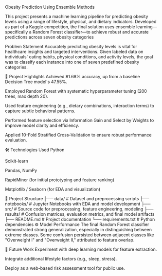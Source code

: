 Obesity Prediction Using Ensemble Methods

This project presents a machine learning pipeline for predicting obesity levels using a range of lifestyle, physical, and dietary indicators. Developed as part of a Kaggle competition, the final solution uses ensemble learning—specifically a Random Forest classifier—to achieve robust and accurate predictions across seven obesity categories


Problem Statement
Accurately predicting obesity levels is vital for healthcare insights and targeted interventions. Given labeled data on individuals' eating habits, physical conditions, and activity levels, the goal was to classify each instance into one of seven predefined obesity categories.

🚀 Project Highlights
Achieved 81.68% accuracy, up from a baseline Decision Tree model's 47.55%.

Employed Random Forest with systematic hyperparameter tuning (200 trees, max depth 20).

Used feature engineering (e.g., dietary combinations, interaction terms) to capture subtle behavioral patterns.

Performed feature selection via Information Gain and Select by Weights to improve model clarity and efficiency.

Applied 10-Fold Stratified Cross-Validation to ensure robust performance evaluation.

🛠️ Technologies Used
Python

Scikit-learn

Pandas, NumPy

RapidMiner (for initial prototyping and feature ranking)

Matplotlib / Seaborn (for EDA and visualization)

📁 Project Structure
├── data/               # Dataset and preprocessing scripts
├── notebooks/          # Jupyter Notebooks with EDA and model development
├── src/                # Source code for preprocessing, feature engineering, modeling
├── results/            # Confusion matrices, evaluation metrics, and final model artifacts
├── README.md           # Project documentation
└── requirements.txt    # Python dependencies
⚙️ Model Performance
The final Random Forest classifier demonstrated strong generalization, especially in distinguishing between extreme classes. Some confusion persisted between adjacent classes like "Overweight I" and "Overweight II," attributed to feature overlap.

📌 Future Work
Experiment with deep learning models for feature extraction.

Integrate additional lifestyle factors (e.g., sleep, stress).

Deploy as a web-based risk assessment tool for public use.
